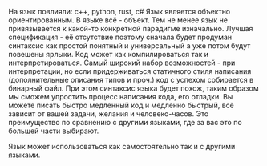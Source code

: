 На язык повлияли: c++, python, rust, c#
Язык является объектно ориентированным. В языке всё - объект.
Тем не менее язык не привязывается к какой-то конкретной парадигме изначально. 
Лучшая спецификация - её отсутствие поэтому сначала будет продуман синтаксис как простой понятный и универсальный а уже потом будут 
повешены ярлыки.
Код может как компилироваться так и интерпретироваться. Самый широкий набор возможностей - при интерпретации, но если придерживаться статичного
стиля написания (дополнительные описания типов и проч.) код с успехом
собирается в бинарный файл. При этом синтаксис языка будет похож, 
таким образом мы сможем упростить процесс написания кода, 
его отладки. Вы можете писать быстро медленный код и медленно 
быстрый, всё зависит от вашей задачи, желания и человеко-часов.
Это преимущество по сравнению с другими языками, где за вас это 
по большей части выбирают.

Язык может использоваться как самостоятельно так и с другими языками.